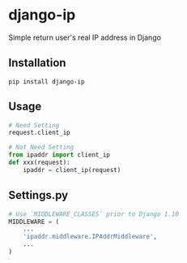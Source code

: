 # django-ip
Simple return user's real IP address in Django

## Installation
```shell
pip install django-ip
```

## Usage
```python
# Need Setting
request.client_ip

# Not Need Setting
from ipaddr import client_ip
def xxx(request):
    ipaddr = client_ip(request)
```

## Settings.py
```python
# Use `MIDDLEWARE_CLASSES` prior to Django 1.10
MIDDLEWARE = (
    ...
    'ipaddr.middleware.IPAddrMiddleware',
    ...
)
```
